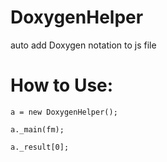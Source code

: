 # DoxygenHelper
auto add Doxygen notation to js file

# How to Use:

```
a = new DoxygenHelper();

a._main(fm);

a._result[0];
```
